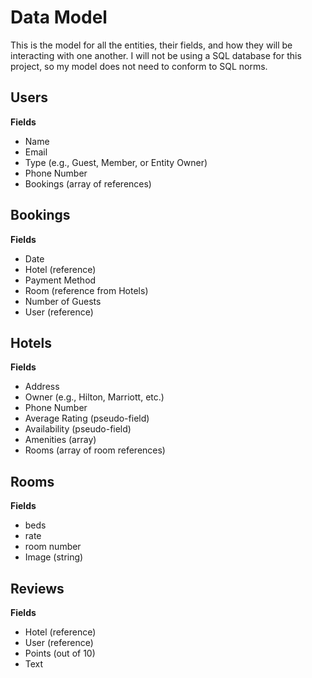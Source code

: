 # Data Model

This is the model for all the entities, their fields, and how they will be interacting with one another. I will not be using a SQL database for this project, so my model does not need to conform to SQL norms.

## Users
**Fields**
- Name
- Email
- Type (e.g., Guest, Member, or Entity Owner)
- Phone Number
- Bookings (array of references)

## Bookings
**Fields**
- Date
- Hotel (reference)
- Payment Method
- Room (reference from Hotels)
- Number of Guests
- User (reference)

## Hotels
**Fields**
- Address
- Owner (e.g., Hilton, Marriott, etc.)
- Phone Number
- Average Rating (pseudo-field)
- Availability (pseudo-field)
- Amenities (array)
- Rooms (array of room references)

## Rooms
**Fields**
- beds
- rate
- room number
- Image (string)

## Reviews
**Fields**
- Hotel (reference)
- User (reference)
- Points (out of 10)
- Text

